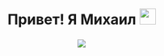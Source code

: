 <h1 align="center">Привет! Я Михаил
<img src="https://github.com/blackcater/blackcater/raw/main/images/Hi.gif" height="32"/></h1> 
<h3 align="center"><img src="https://skillicons.dev/icons?i=js,typescript,nodejs,vue,mongodb,mysql,vscode,windows" />
</h3>
